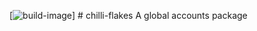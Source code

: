 [![build-image]] # chilli-flakes
A global accounts package

[build-image]: http://www.eatouteatwell.com/wp-content/uploads/2012/05/red-hot-chili-pepper.jpg
